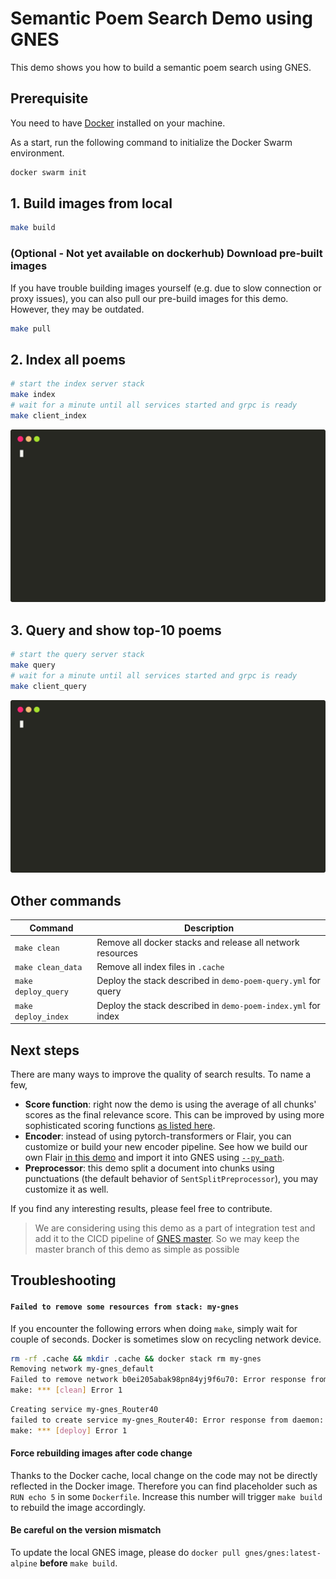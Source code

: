 # Semantic Poem Search Demo using GNES

This demo shows you how to build a semantic poem search using GNES. 

## Prerequisite

You need to have [Docker](https://docs.docker.com/install/) installed on your machine.

As a start, run the following command to initialize the Docker Swarm environment.

```bash
docker swarm init
``` 

## 1. Build images from local

```bash
make build
```

### (Optional - Not yet available on dockerhub) Download pre-built images

If you have trouble building images yourself (e.g. due to slow connection or proxy issues), you can also pull our pre-build images for this demo. However, they may be outdated.   

```bash
make pull
```


## 2. Index all poems

```bash
# start the index server stack
make index
# wait for a minute until all services started and grpc is ready
make client_index
```

<p align="center">
<a href="https://gnes.ai">
<img src=".github/index.svg" alt="index">
</a>
</p>

## 3. Query and show top-10 poems

```bash
# start the query server stack
make query
# wait for a minute until all services started and grpc is ready
make client_query
```
<p align="center">
<a href="https://gnes.ai">
<img src=".github/query.svg" alt="query">
</a>
</p>



## Other commands

| Command | Description |
|---|---|
| `make clean` | Remove all docker stacks and release all network resources |
| `make clean_data` | Remove all index files in `.cache` |
| `make deploy_query` | Deploy the stack described in `demo-poem-query.yml` for query |
| `make deploy_index` | Deploy the stack described in `demo-poem-index.yml` for index |

## Next steps

There are many ways to improve the quality of search results. To name a few,

- **Score function**: right now the demo is using the average of all chunks' scores as the final relevance score. This can be improved by using more sophisticated scoring functions [as listed here](http://doc.gnes.ai/en/latest/api/gnes.score_fn.html).
- **Encoder**: instead of using pytorch-transformers or Flair, you can customize or build your new encoder pipeline. See how we build our own Flair [in this demo](flairencode/my_flair.py) and import it into GNES using [`--py_path`](flairencode/Dockerfile). 
- **Preprocessor**: this demo split a document into chunks using punctuations (the default behavior of `SentSplitPreprocessor`), you may   customize it as well.

If you find any interesting results, please feel free to contribute.

> We are considering using this demo as a part of integration test and add it to the CICD pipeline of [GNES master](https://github.com/gnes-ai/gnes). So we may keep the master branch of this demo as simple as possible 

## Troubleshooting

#### `Failed to remove some resources from stack: my-gnes`

If you encounter the following errors when doing `make`, simply wait for couple of seconds. Docker is sometimes slow on recycling network device.

```bash
rm -rf .cache && mkdir .cache && docker stack rm my-gnes
Removing network my-gnes_default
Failed to remove network b0ei205abak98pn84yj9f6u70: Error response from daemon: network b0ei205abak98pn84yj9f6u70 not foundFailed to remove some resources from stack: my-gnes
make: *** [clean] Error 1
```

```bash
Creating service my-gnes_Router40
failed to create service my-gnes_Router40: Error response from daemon: network my-gnes_default not found
make: *** [deploy] Error 1
```

#### Force rebuilding images after code change

Thanks to the Docker cache, local change on the code may not be directly reflected in the Docker image. Therefore you can find placeholder such as `RUN echo 5` in some `Dockerfile`. Increase this number will trigger `make build` to rebuild the image accordingly.


#### Be careful on the version mismatch

To update the local GNES image, please do `docker pull gnes/gnes:latest-alpine` **before**  `make build`.


